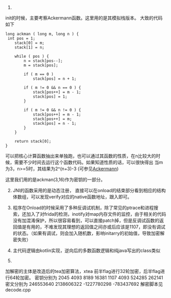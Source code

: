 
1.
init的时候，主要考察Ackermann函数。这里用的是其模拟栈版本。
大致的代码如下
```
long ackman ( long m, long n ) {
 int pos = 1;
	stack[0] = m;
	stack[1] = n;

	while ( pos ) {
		n = stack[pos--];
		m = stack[pos];

		if ( m == 0 )
			stack[pos] = n + 1;

		if ( m != 0 && n == 0 ) {
			stack[pos++] = m - 1;
			stack[pos] = 1;
		}

		if ( m != 0 && n != 0 ) {
			stack[pos++] = m - 1;
			stack[pos++] = m;
			stack[pos] = n - 1;
		}
	}

	return stack[0];
}
```
可以把核心计算函数抽出来单独跑，也可以通过其函数的性质，在n比较大的时候，需要不少时间去运行这个函数代码。如果知道性质的话，可以很快得出
当m为3，n>=5时，其结果为2^(n+3)-3 
(可参见[Ackermann](https://baike.baidu.com/item/%E9%98%BF%E5%85%8B%E6%9B%BC%E5%87%BD%E6%95%B0/10988285?fr=aladdin#%E6%84%8F%E4%B9%89))

这里我们用的是ackman(3,16)作为密钥的一部分。

2. JNI的函数采用的是动态注册， 直接可以在onload的结束部分看到相应的结构体数组，可以发现verify对应的native函数地址，跟入即可。

3. 程序在Onload的时候采用了多种反调试机制，除了常见的ptrace和进程搜索，还加入了对frida的检测，inotify对map内存文件的监控，由于相关的代码没有加混淆保护，所以很容易看到，可以直接patch掉，但是反调试函数的返回值是有用的，不难发现其理想的返回值之间亦或后应该是1107，即没有调试的状态。（如果有调试，则会加入随机数，影响initarry的初始值，导致加密解密失败）

4. 主代码逻辑由kotlin实现，逆向后的多数函数逻辑和纯java写出的class类似

5.
加解密的主体是改造后的tea加密算法，xtea
前半flag进行32轮加密，后半flag进行64轮加密。
密钥分别为
2045 4093 8189 16381
1107 4093 524285 262141
密文分别为
246553640 2138606322
-1227780298 -783437692
解密脚本见decode.cpp